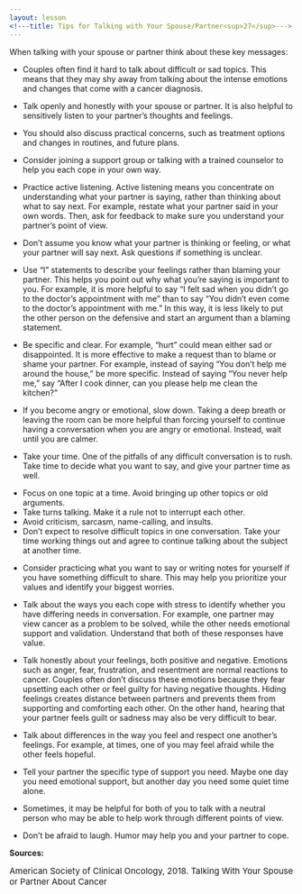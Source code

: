```yaml
---
layout: lesson
<!---title: Tips for Talking with Your Spouse/Partner<sup>27</sup>--->
---
```

When talking with your spouse or partner think about these key messages: 

* Couples often find it hard to talk about difficult or sad topics. This means that they may shy away from talking about the intense emotions and changes that come with a cancer diagnosis.

* Talk openly and honestly with your spouse or partner. It is also helpful to sensitively listen to your partner’s thoughts and feelings.

* You should also discuss practical concerns, such as treatment options and changes in routines, and future plans. 

* Consider joining a support group or talking with a trained counselor to help you each cope in your own way.

* Practice active listening. Active listening means you concentrate on understanding what your partner is saying, rather than thinking about what to say next. For example, restate what your partner said in your own words. Then, ask for feedback to make sure you understand your partner’s point of view.

* Don’t assume you know what your partner is thinking or feeling, or what your partner will say next. Ask questions if something is unclear. 

* Use “I” statements to describe your feelings rather than blaming your partner. This helps you point out why what you’re saying is important to you. For example, it is more helpful to say “I felt sad when you didn’t go to the doctor’s appointment with me” than to say “You didn’t even come to the doctor’s appointment with me.” In this way, it is less likely to put the other person on the defensive and start an argument than a blaming statement.

* Be specific and clear. For example, “hurt” could mean either sad or disappointed. It is more effective to make a request than to blame or shame your partner. For example, instead of saying “You don’t help me around the house,” be more specific. Instead of saying “You never help me,” say “After I cook dinner, can you please help me clean the kitchen?” 

* If you become angry or emotional, slow down. Taking a deep breath or leaving the room can be more helpful than forcing yourself to continue having a conversation when you are angry or emotional. Instead, wait until you are calmer.

* Take your time. One of the pitfalls of any difficult conversation is to rush. Take time to decide what you want to say, and give your partner time as well.

- Focus on one topic at a time. Avoid bringing up other topics or old arguments.
- Take turns talking. Make it a rule not to interrupt each other.
- Avoid criticism, sarcasm, name-calling, and insults.
- Don’t expect to resolve difficult topics in one conversation. Take your time working things out and agree to continue talking about the subject at another time.

* Consider practicing what you want to say or writing notes for yourself if you have something difficult to share. This may help you prioritize your values and identify your biggest worries.

* Talk about the ways you each cope with stress to identify whether you have differing needs in conversation. For example, one partner may view cancer as a problem to be solved, while the other needs emotional support and validation. Understand that both of these responses have value.

* Talk honestly about your feelings, both positive and negative. Emotions such as anger, fear, frustration, and resentment are normal reactions to cancer. Couples often don’t discuss these emotions because they fear upsetting each other or feel guilty for having negative thoughts. Hiding feelings creates distance between partners and prevents them from supporting and comforting each other. On the other hand, hearing that your partner feels guilt or sadness may also be very difficult to bear.

* Talk about differences in the way you feel and respect one another’s feelings. For example, at times, one of you may feel afraid while the other feels hopeful. 

* Tell your partner the specific type of support you need. Maybe one day you need emotional support, but another day you need some quiet time alone.

* Sometimes, it may be helpful for both of you to talk with a neutral person who may be able to help work through different points of view.

- Don’t be afraid to laugh. Humor may help you and your partner to cope.

**Sources:**

<span style="font-size:15px;">American Society of Clinical Oncology, 2018. Talking With Your Spouse or Partner About Cancer</span>
